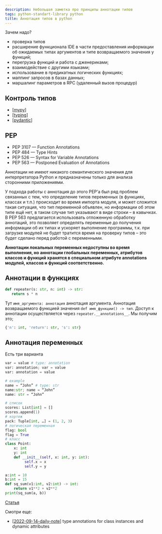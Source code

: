 ```yaml
---
description: Небольшая заметка про принципы аннотации типов
tags: python-standart-library python
title: Аннотация типов в python
---
```

Зачем надо?

- проверка типов
- расширение функционала IDE в части предоставления информации об ожидаемых типах аргументов и типе возвращаемого значения у функций;
- перегрузка функций и работа с дженериками;
- взаимодействие с другими языками;
- использование в предикатных логических функциях;
- маппинг запросов в базах данных;
- маршалинг параметров в RPC (удаленный вызов процедур)

## Контроль типов

- [[mypy]]
- [[typing]]
- [[pydantic]]

## PEP

- PEP 3107 — Function Annotations
- PEP 484 — Type Hints
- PEP 526 — Syntax for Variable Annotations
- PEP 563 — Postponed Evaluation of Annotations

Аннотации не имеют никакого семантического значения для интерпретатора Python и предназначены только для анализа сторонними приложениями.

У подхода работы с аннотация до этого PEP’а был ряд проблем связанных с тем, что определение типов переменных (в функциях, классах и т.п.) происходит во время импорта модуля, и может сложится такая ситуация, что тип переменной объявлен, но информации об этом типе ещё нет, в таком случае тип указывают в виде строки – в кавычках. В PEP 563 предлагается использовать отложенную обработку аннотаций, это позволяет определять переменные до получения информации об их типах и ускоряет выполнение программы, т.к. при загрузке модулей не будет тратится время на проверку типов – это будет сделано перед работой с переменными.

**Аннотации локальных переменных недоступны во время выполнения, но аннотации глобальных переменных, атрибутов классов и функций хранятся в специальном атрибуте __annotations__ модулей, классов и функций соответственно.**

## Аннотации в функциях

```python
def repeater(s: str, n: int) -> str:
   return s * n
```

Тут `имя_аргумента: аннотация` аннотация аргумента. Аннотация возвращаемого функцией значения `def имя_функции() -> тип`. Доступ к аннотации осуществляется через `repeater.__annotations__`. Мы получим это;

```python
{'n': int, 'return': str, 's': str}
```

## Аннотация переменных

Есть три варианта

```python
var = value # type: annotation
var: annotation; var = value
var: annotation = value

# example
name = “John” # type: str
name:str; name = “John”
name: str = “John”

# список
scores: List[int] = []
scores.append(1)
# кортеж
pack: Tuple[int, …] = (1, 2, 3)
# логическая переменная
flag: bool
flag = True
# класс
class Point:
    x: int
    y: int
    def __init__(self, x: int, y: int):
         self.x = x
         self.y = y

a:int = 10
b:int = 15
def sq_sum(v1:int, v2:int) -> int:
    return v1**2 + v2**2
print(sq_sum(a, b))
```

[Статья](https://devpractice.ru/python-lesson-18-annotations/)

Смотри еще:

- [[2022-09-14-daily-note]] type annotations for class instances and dynamic attributes

[//begin]: # "Autogenerated link references for markdown compatibility"
[mypy]: mypy "Mypy"
[typing]: typing "Typing"
[pydantic]: pydantic "Pydantic"
[2022-09-14-daily-note]: ../posts/2022-09-14-daily-note "Some python tricks 2"
[//end]: # "Autogenerated link references"